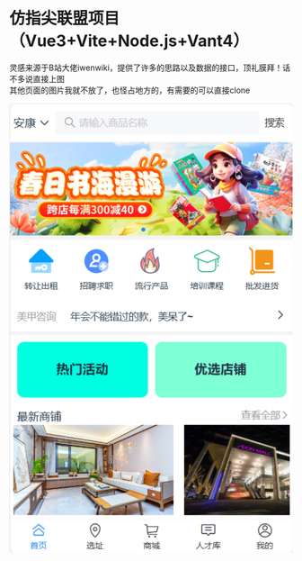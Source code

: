 # 仿指尖联盟项目（Vue3+Vite+Node.js+Vant4）
灵感来源于B站大佬iwenwiki，提供了许多的思路以及数据的接口，顶礼膜拜！话不多说直接上图 </br>
其他页面的图片我就不放了，也怪占地方的，有需要的可以直接clone

![image](https://github.com/ZAOM5423/Practice/blob/master/new-project/5ebae1832702b14ddf571469b14d59b.png)
